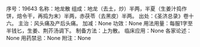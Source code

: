 序号：19643
名称：地龙散
组成：地龙（去土，炒）半两，半夏（生姜汁捣作饼，焙令干，再捣为末）半两，赤茯苓（去黑皮）半两。
出处：《圣济总录》卷十六。
主治：风头痛及产后头痛。
加减：None
功效：None
用法用量：每服1字至半钱匕，生姜、荆芥汤调下。
制备方法：上为散。
临床应用：None
各家论述：None
用药禁忌：None
附注：None
